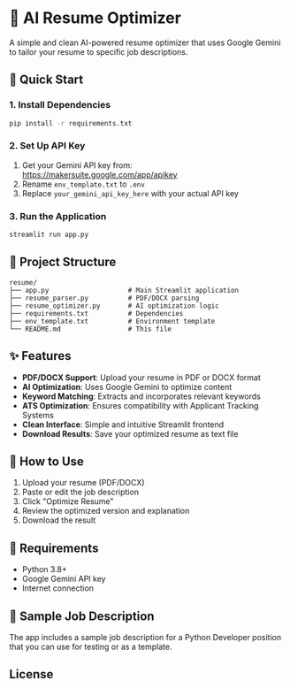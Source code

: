 # 🤖 AI Resume Optimizer

A simple and clean AI-powered resume optimizer that uses Google Gemini to tailor your resume to specific job descriptions.

## 🚀 Quick Start

### 1. Install Dependencies
```bash
pip install -r requirements.txt
```

### 2. Set Up API Key
1. Get your Gemini API key from: https://makersuite.google.com/app/apikey
2. Rename `env_template.txt` to `.env`
3. Replace `your_gemini_api_key_here` with your actual API key

### 3. Run the Application
```bash
streamlit run app.py
```

## 📁 Project Structure
```
resume/
├── app.py                    # Main Streamlit application
├── resume_parser.py          # PDF/DOCX parsing
├── resume_optimizer.py       # AI optimization logic
├── requirements.txt          # Dependencies
├── env_template.txt          # Environment template
└── README.md                 # This file
```

## ✨ Features
- **PDF/DOCX Support**: Upload your resume in PDF or DOCX format
- **AI Optimization**: Uses Google Gemini to optimize content
- **Keyword Matching**: Extracts and incorporates relevant keywords
- **ATS Optimization**: Ensures compatibility with Applicant Tracking Systems
- **Clean Interface**: Simple and intuitive Streamlit frontend
- **Download Results**: Save your optimized resume as text file

## 🎯 How to Use
1. Upload your resume (PDF/DOCX)
2. Paste or edit the job description
3. Click "Optimize Resume"
4. Review the optimized version and explanation
5. Download the result

## 🔧 Requirements
- Python 3.8+
- Google Gemini API key
- Internet connection

## 📝 Sample Job Description
The app includes a sample job description for a Python Developer position that you can use for testing or as a template.

## License


